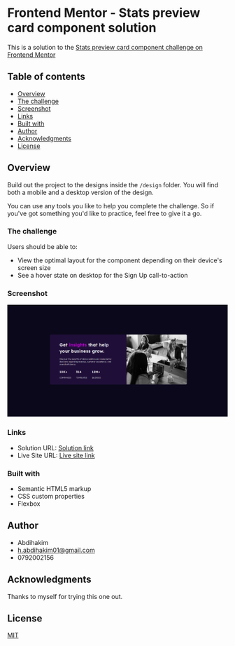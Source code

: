 # Frontend Mentor - Stats preview card component solution

This is a solution to the [Stats preview card component challenge on Frontend Mentor](https://www.frontendmentor.io/challenges/stats-preview-card-component-8JqbgoU62)


## Table of contents

  - [Overview](#overview)
  - [The challenge](#the-challenge)
  - [Screenshot](#screenshot)
  - [Links](#links)
  - [Built with](#built-with)
  - [Author](#author)
  - [Acknowledgments](#acknowledgments)
  -  [License](#license)

## Overview

Build out the project to the designs inside the `/design` folder. You will find both a mobile and a desktop version of the design.

You can use any tools you like to help you complete the challenge. So if you've got something you'd like to practice, feel free to give it a go.

### The challenge

Users should be able to:

- View the optimal layout for the component depending on their device's screen size
- See a hover state on desktop for the Sign Up call-to-action

### Screenshot

![Desktop View](./screenshot.png)

### Links

- Solution URL: [Solution link](https://github.com/Abdihakim20/3-column-preview-card)
- Live Site URL: [Live site link](https://abdihakim20.github.io/3-column-preview-card/)

### Built with

- Semantic HTML5 markup
- CSS custom properties
- Flexbox

## Author

- Abdihakim
- h.abdihakim01@gmail.com
- 0792002156

## Acknowledgments

Thanks to myself for trying this one out.

## License

[MIT](https://choosealicense.com/licenses/mit/)